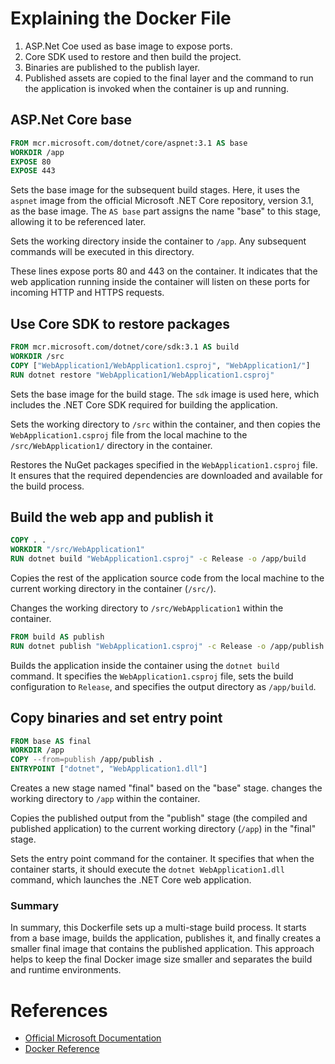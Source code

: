 # Explaining the Docker File

1. ASP.Net Coe used as base image to expose ports.
2. Core SDK used to restore and then build the project.
3. Binaries are published to the publish layer.
4. Published assets are copied to the final layer and the command to run the application is invoked when the container is up and running.
## ASP.Net Core base

```Dockerfile
FROM mcr.microsoft.com/dotnet/core/aspnet:3.1 AS base
WORKDIR /app
EXPOSE 80
EXPOSE 443
```

Sets the base image for the subsequent build stages. Here, it uses the `aspnet` image from the official Microsoft .NET Core repository, version 3.1, as the base image. The `AS base` part assigns the name "base" to this stage, allowing it to be referenced later.

Sets the working directory inside the container to `/app`. Any subsequent commands will be executed in this directory.

These lines expose ports 80 and 443 on the container. It indicates that the web application running inside the container will listen on these ports for incoming HTTP and HTTPS requests.

## Use Core SDK to restore packages
```Dockerfile
FROM mcr.microsoft.com/dotnet/core/sdk:3.1 AS build
WORKDIR /src
COPY ["WebApplication1/WebApplication1.csproj", "WebApplication1/"]
RUN dotnet restore "WebApplication1/WebApplication1.csproj"
```

Sets the base image for the build stage. The `sdk` image is used here, which includes the .NET Core SDK required for building the application.

Sets the working directory to `/src` within the container, and then copies the `WebApplication1.csproj` file from the local machine to the `/src/WebApplication1/` directory in the container.

Restores the NuGet packages specified in the `WebApplication1.csproj` file. It ensures that the required dependencies are downloaded and available for the build process.

## Build the web app and publish it
```Dockerfile
COPY . .
WORKDIR "/src/WebApplication1"
RUN dotnet build "WebApplication1.csproj" -c Release -o /app/build
```

Copies the rest of the application source code from the local machine to the current working directory in the container (`/src/`).

Changes the working directory to `/src/WebApplication1` within the container.


```Dockerfile
FROM build AS publish
RUN dotnet publish "WebApplication1.csproj" -c Release -o /app/publish
```

Builds the application inside the container using the `dotnet build` command. It specifies the `WebApplication1.csproj` file, sets the build configuration to `Release`, and specifies the output directory as `/app/build`.

## Copy binaries and set entry point
```Dockerfile
FROM base AS final
WORKDIR /app
COPY --from=publish /app/publish .
ENTRYPOINT ["dotnet", "WebApplication1.dll"]
```

Creates a new stage named "final" based on the "base" stage. changes the working directory to `/app` within the container.

Copies the published output from the "publish" stage (the compiled and published application) to the current working directory (`/app`) in the "final" stage.

Sets the entry point command for the container. It specifies that when the container starts, it should execute the `dotnet WebApplication1.dll` command, which launches the .NET Core web application.

### Summary

In summary, this Dockerfile sets up a multi-stage build process. It starts from a base image, builds the application, publishes it, and finally creates a smaller final image that contains the published application. This approach helps to keep the final Docker image size smaller and separates the build and runtime environments.

# References

- [Official Microsoft Documentation](https://learn.microsoft.com/en-us/visualstudio/containers/container-tools?view=vs-2019)
- [Docker Reference](https://docs.docker.com/engine/reference/builder/)